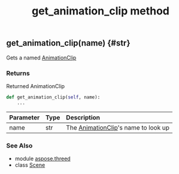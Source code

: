 ﻿---
title: get_animation_clip method
second_title: Aspose.3D for Python via .NET API References
description: 
type: docs
weight: 60
url: /python-net/aspose.threed/scene/get_animation_clip/
is_root: false
---

## get_animation_clip(name) {#str}

Gets a named [AnimationClip](/3d/python-net/aspose.threed.animation/animationclip)


### Returns 


Returned AnimationClip


```python
def get_animation_clip(self, name):
    ...
```


| Parameter | Type | Description |
| :- | :- | :- |
| name | str | The [AnimationClip](/3d/python-net/aspose.threed.animation/animationclip)'s name to look up |



### See Also
* module [aspose.threed](../../)
* class [Scene](/3d/python-net/aspose.threed/scene)
